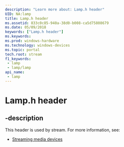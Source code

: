 ```yaml
---
description: "Learn more about: Lamp.h header"
UID: NA:lamp
title: Lamp.h header
ms.assetid: 833c0c85-940a-38d0-b008-ca5d75808679
ms.date: 05/09/2018
keywords: ["Lamp.h header"]
ms.keywords: 
ms.prod: windows-hardware
ms.technology: windows-devices
ms.topic: portal
tech.root: stream
f1_keywords:
 - lamp
 - lamp/lamp
api_name:
 - lamp
---
```


# Lamp.h header


## -description

This header is used by stream. For more information, see:

- [Streaming media devices](../_stream/index.md)

